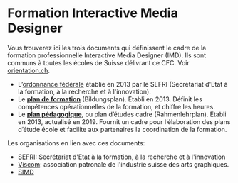 # Formation Interactive Media Designer

Vous trouverez ici les trois documents qui définissent le cadre de la formation professionnelle Interactive Media Designer (IMD). Ils sont communs à toutes les écoles de Suisse délivrant ce CFC. Voir [orientation.ch](https://www.orientation.ch/dyn/show/1900?id=45).

- L’[ordonnance fédérale](Ordonnance-SEFRI-IMD.pdf) établie en 2013 par le SEFRI (Secrétariat d'Etat à la formation, à la recherche et à l'innovation).
- Le **[plan de formation](Plan_de_Formation_IMD_2013.pdf)** (Bildungsplan). Etabli en 2013. Définit les compétences opérationnelles de la formation, et chiffre les heures.
- Le **[plan pédagogique](Plan_Pedagogique_IMD_2014.pdf)**, ou plan d’études cadre (Rahmenlehrplan). Etabli en 2013, actualisé en 2019. Fournit un cadre pour l’élaboration des plans d’étude école et facilite aux partenaires la coordination de la formation.

Les organisations en lien avec ces documents:

- [SEFRI](https://www.sbfi.admin.ch/sbfi/fr/home.html): Secrétariat d'Etat à la formation, à la recherche et à l'innovation
- [Viscom](https://www.viscom.ch): association patronale de l'industrie suisse des arts graphiques. 
- [SIMD](http://www.simd.ch/)

